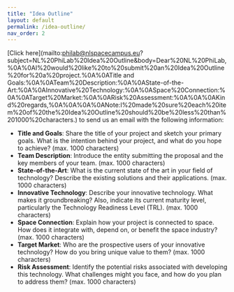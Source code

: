 ```yaml
---
title: "Idea Outline"
layout: default
permalink: /idea-outline/
nav_order: 2
---
```


[Click here](mailto:philab@nlspacecampus.eu?subject=NL%20PhiLab%20Idea%20Outline&body=Dear%20NL%20PhiLab,%0A%0AI%20would%20like%20to%20submit%20an%20Idea%20Outline%20for%20a%20project.%0A%0ATitle and Goals:%0A%0ATeam%20Description:%0A%0AState-of-the-Art:%0A%0AInnovative%20Technology:%0A%0ASpace%20Connection:%0A%0ATarget%20Market:%0A%0ARisk%20Assessment:%0A%0A%0AKind%20regards,%0A%0A%0A%0ANote:I%20made%20sure%20each%20item%20of%20the%20Idea%20Outline%20should%20be%20less%20than%201000%20characters.) to send us an email with the following information:

- **Title and Goals**: Share the title of your project and sketch your primary goals. What is the intention behind your project, and what do you hope to achieve? (max. 1000 characters)
- **Team Description**: Introduce the entity submitting the proposal and the key members of your team. (max. 1000 characters)
- **State-of-the-Art**: What is the current state of the art in your field of technology? Describe the existing solutions and their applications. (max. 1000 characters)
- **Innovative Technology**: Describe your innovative technology. What makes it groundbreaking? Also, indicate its current maturity level, particularly the Technology Readiness Level (TRL). (max. 1000 characters)
- **Space Connection**: Explain how your project is connected to space. How does it integrate with, depend on, or benefit the space industry? (max. 1000 characters)
- **Target Market**: Who are the prospective users of your innovative technology? How do you bring unique value to them? (max. 1000 characters)
- **Risk Assessment**: Identify the potential risks associated with developing this technology. What challenges might you face, and how do you plan to address them? (max. 1000 characters)